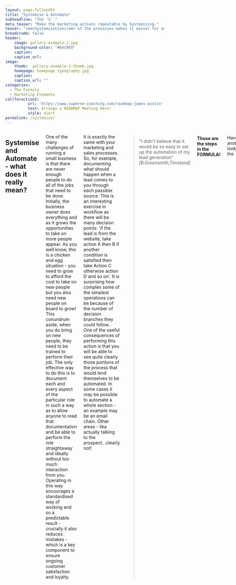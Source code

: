 ```yaml
---
layout: page-fullwidth
title: "Systemise & Automate"
subheadline: "The 'S' "
meta_teaser: "Make the marketing actions repeatable by Systemising."
teaser: "<em>Systemisation</em> of the processes makes it easier for anyone to repeat the actions and so the results. <em>Automation</em> removes the repetitive tasks and frees time to focus on more intricate parts of the process."
breadcrumb: false
header:
    image: gallery-example-1.jpg
    background-color: "#64C0E9"
    caption:
    caption_url:
image:
    thumb:  gallery-example-1-thumb.jpg
    homepage: homepage_typography.jpg
    caption:
    caption_url: ""
categories:
  - The Formula
  - Marketing Elements
callforaction2:
          url: 'https://www.superne-coaching.com/roadmap-james-austin'
          text: Arrange a ROADMAP Meeting Here!
          style: alert
permalink: /systemise/          
---
```

<!--more-->

<div class="row">
<div class="medium-4 medium-push-8 columns" markdown="1">
<div class="panel radius" markdown="1">
  <img src="{{ site.urlimg }}eclipse-unsplash.jpg" alt="">
</div>
</div><!-- /.medium-4.columns -->



<div class="medium-8 medium-pull-4 columns" markdown="1">

## Systemise and Automate - what does it really mean?

One of the many challenges of running a small business is that there are never enough people to do all of the jobs that need to be done.  Initially, the business owner does everything and as it grows the opportunities to take on more people appear.  As you well know, this is a chicken and egg situation - you need to grow to afford the cost to take on new people but you also need new people on board to grow!<br>
This conundrum aside, when you do bring on new people, they need to be trained to perform their job.  The only effective way to do this is to document each and every aspect of the particular role in such a way as to allow anyone to read that documentation and be able to perform the role straightaway and ideally without too much interaction from you.  Operating in this way encourages a standardised way of working and so a predictable result - crucially it also reduces mistakes - which is a key component to ensure ongoing customer satisfaction and loyalty.

It is exactly the same with your marketing and sales processes. So, for example, documenting what should happen when a lead comes to you through each passible source.  This is an interesting exercise in workflow as there will be many decision points: 'if the lead is from the website, take action A then B if another condition is satisfied then take Action C otherwise action D and so on'. It is surprising how complex some of the simplest operations can be because of the number of decision branches they could follow.<br>
One of the useful consequences of performing this action is that you will be able to see quite clearly those portions of the process that would lend themselves to be automated.  In some cases it may be possible to automate a whole section - an example may be an email chain.  Other areas - lika actually talking to the prospect...clearly not!

> <span class="teaser">"I didn't believe that it would be so easy to set up the automation of my lead generation"</span><cite>[B.Greensmith,Timsland]</cite>


<h4>Those are the steps in the FORMULA!</h4><br> Have another look at the <a href='/formula/'>FORMULA Overview here</a><br>   
<h3>or why not arrange a one to one call during which we will create a <a href='https://www.superne-coaching.com/roadmap-james-austin' >Roadmap specific to your business for FREE!</a></h3>


 {: .t60 }
 <hr>
  <!-- Display list of blog posts - marketing components -->
 <div class="medium-10 columns">
         <p><strong>{{ site.data.language.more_articles }}</strong></p>
         {% include list-posts entries='5' offset='0' %}
 </div><!-- /.medium-10.columns -->


</div><!-- /.medium-8.columns -->
</div><!-- /.row -->
